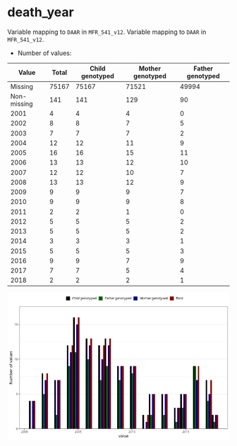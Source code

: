 # death_year
Variable mapping to `DAAR` in `MFR_541_v12`.
Variable mapping to `DAAR` in `MFR_541_v12`.
- Number of values:

| Value | Total | Child genotyped | Mother genotyped | Father genotyped |
| ----- | ----- | --------------- | ---------------- | ---------------- |
| Missing | 75167 | 75167 | 71521 | 49994 |
| Non-missing | 141 | 141 | 129 | 90 |
| 2001 | 4 | 4 | 4 | 0 |
| 2002 | 8 | 8 | 7 | 5 |
| 2003 | 7 | 7 | 7 | 2 |
| 2004 | 12 | 12 | 11 | 9 |
| 2005 | 16 | 16 | 15 | 11 |
| 2006 | 13 | 13 | 12 | 10 |
| 2007 | 12 | 12 | 10 | 7 |
| 2008 | 13 | 13 | 12 | 9 |
| 2009 | 9 | 9 | 9 | 7 |
| 2010 | 9 | 9 | 9 | 8 |
| 2011 | 2 | 2 | 1 | 0 |
| 2012 | 5 | 5 | 5 | 2 |
| 2013 | 5 | 5 | 5 | 2 |
| 2014 | 3 | 3 | 3 | 1 |
| 2015 | 5 | 5 | 5 | 3 |
| 2016 | 9 | 9 | 7 | 9 |
| 2017 | 7 | 7 | 5 | 4 |
| 2018 | 2 | 2 | 2 | 1 |



![](death_year_n.png)



